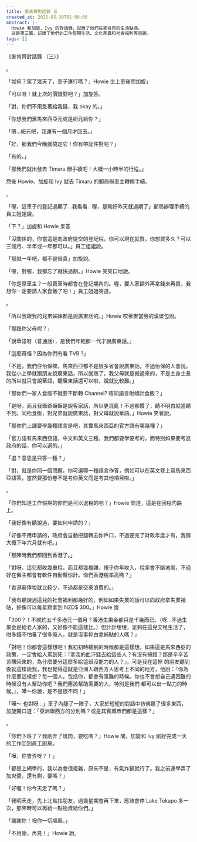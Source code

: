 ```yaml
---
title: 麥肯齊對話錄 三
created_at: 2025-05-30T01:09:00
abstract: |-
  Howie 和加旋、Ivy 的對話錄，記錄了他們在麥肯齊的生活點滴。
  這是第三篇，記錄了他們的工作假期生活、文化差異和社會福利等話題。
tags: []
---
```

《麥肯齊對話錄 （三）》

。

「如何？駕了幾天了，車子還行嗎？」Howie 坐上車後問加旋」

「可以呀！就上次的價錢對吧？」加旋答。

「對，你們不用急著給我錢，我 okay 的。」

「你想我們滙馬來西亞元或是紐元給你？」

「嗯...紐元吧，我還有一個月才回去。」

「好，那我們今晚就搞定它！你有帶証件對吧？」

「有的。」

「那我們就出發去 Timaru 辦手續吧！大概一小時半的行程。」

然後 Howie、加旋和 Ivy 就去 Timaru 的郵局辦車主轉換手續。

。

「喔，這車子的登記過期了...我看看...喔，是剛好昨天就過期了」郵局辦理手續的員工姐姐說。

「下？」加旋和 Howie 呆答

「沒關係的，你當這是向政府提交的登記稅，你可以現在就買，你想買多久？可以三個月、半年或一年都可以。」員工姐姐說。

「那就一年吧，都不是很貴」加旋說。

「喔，對喔，我都忘了就快過期。」Howie 笑笑口地說。

「你是原車主？一般賣車時都會在登記期內的。喔，要人家額外再拿錢來再買，我想你一定要請人家食飯了吧！」員工姐姐笑道。

。

「所以我跟我的兄弟姊妹都是說廣東話的。」Howie 咬著麥當勞的漢堡包說。

「那跟你父母呢？」

「說華語呀（普通話），是我們年輕那一代才說廣東話。」

「這麼奇怪？因為你們有看 TVB ?」

「不是，我們住怡保嘛，馬來西亞都不是很多省會說廣東話，不過怡保的人會說。我從小上學就跟朋友說廣東話，所以就熟了。我父母就是搬過來的，不是土身土長的所以就只會說華語，聽廣東話還可以啦，說就比較難。」

「那你們一家人食飯不就要不斷轉 Channel? 唔同語言咁傾計食飯？」

「是呀，而且我爺爺嫲嫲是說客家話，所以更混亂！不過都慣了，聽不明白就當聽不到。同枱食飯，對兄弟就說廣東話，對父母就說華語。」Howie 笑著說。

「那你們上課要學幾種語言是吧，其實馬來西亞的官方語有哪幾種？」

「官方語有馬來西亞語，中文和英文三種，我們都要學要考的，而特別如果要考進政府的話，你可以選的。」

「選？意思是只答一種？」

「對，就是你同一個問題，你可選哪一種語言作答，例如可以在英文卷上寫馬來西亞語答，當然要那份卷不是考你英文而是考其他項目啦。」

。

「你們知道工作假期的你們是可以退稅的吧？」Howie 問道，這是在回程旳路上。

「我好像有聽說過，要如何申請的？」

「好像不用申請的，政府會自動把錢轉去你戶口，不過要完了財政年度才有，我猜大概下年六月就有吧。」

「那陣時我們都回到香港了。」

「對呀。這兒都收幾重稅，而且都幾複雜，視乎你年收入，稅率會不斷地調，不過好在僱主都會有軟件自動幫你計。你們香港稅率高嗎？」

「香港薪俸稅就比較少，不過都是交來浪費的。」

「我有聽說過這兒的社會福利都幾好的，例如如果失業的話可以向政府拿失業補貼，好像可以每星期拿到 NZD$ 300。」Howie 說

「300？！不就約五千多港元一個月？香港生果金都只是千幾而已。（呀...不過生果金是給老人家的，又好像不能這樣比。）但計計埋埋，足夠在這兒交租生活了，咁多錢不怕養了很多癈人，就是沒事幹白拿補貼的人嗎？」

「對吧！你都會這樣想吧！我初初時聽到的時候都是這樣想。如果這是馬來西亞的政策，一定會給人罵到死：『拿我的血汗錢去給這些人？有沒有搞錯？那是辛辛苦苦賺回來的，為什麼要分這麼多給這班沒能力的人？』。可是我在這裡
的朋友聽到後就這樣說我，我也覺得這就是亞洲人跟西方人思考上不同的地方，他說：『你為什麼要這樣想？每一個人，包括你，都會有落難的時候。你也不會想自己遇困難的時候沒有人幫助你吧？我們應該幫助需要的人，特別是我們
都可以出一點力的時候。』，嘩～你說，是不是很不同！」

「嘩～ 也對呀...」車子內靜了一陣子，大家於短短的對話中彷彿聽了很多東西，加旋開口道：「亞洲跟西方的分別嗎？或是其實城市們都是這樣？」

。

「你們下班了？我剛弄了燒肉，要吃嗎？」Howie 問，加旋和 Ivy 剛好完成一天的工作回到員工廚房。

「嘩，你會弄呀？！」

「都是上網學的，我以為會很複雜，原來不是，有氣炸鍋就行了。我之前還學弄了加央醬，還有剩，要嗎？」

「好喔！你今天走了嗎？」

「我明天走，先上北島找朋友，過幾星期會再下來，應該會停 Lake Tekapo 多一次，那陣時可以再給一點物資給你們。」

「謝謝你！祝你一切順風。」

「不用謝，再見！」Howie 說。
